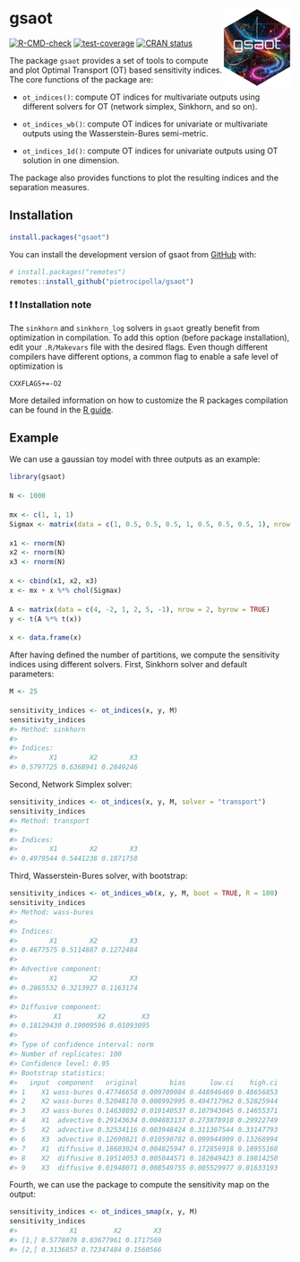 
<!-- README.md is generated from README.Rmd. Please edit that file -->

# gsaot <a href="https://pietrocipolla.github.io/gsaot/"><img src="man/figures/logo.png" align="right" height="139" alt="gsaot website" /></a>

<!-- badges: start -->

[![R-CMD-check](https://github.com/pietrocipolla/gsaot/actions/workflows/R-CMD-check.yaml/badge.svg)](https://github.com/pietrocipolla/gsaot/actions/workflows/R-CMD-check.yaml)
[![test-coverage](https://github.com/pietrocipolla/gsaot/actions/workflows/test-coverage.yaml/badge.svg)](https://github.com/pietrocipolla/gsaot/actions/workflows/test-coverage.yaml)
[![CRAN
status](https://www.r-pkg.org/badges/version/gsaot)](https://CRAN.R-project.org/package=gsaot)
<!-- badges: end -->

The package `gsaot` provides a set of tools to compute and plot Optimal
Transport (OT) based sensitivity indices. The core functions of the
package are:

- `ot_indices()`: compute OT indices for multivariate outputs using
  different solvers for OT (network simplex, Sinkhorn, and so on).

- `ot_indices_wb()`: compute OT indices for univariate or multivariate
  outputs using the Wasserstein-Bures semi-metric.

- `ot_indices_1d()`: compute OT indices for univariate outputs using OT
  solution in one dimension.

The package also provides functions to plot the resulting indices and
the separation measures.

## Installation

``` r
install.packages("gsaot")
```

You can install the development version of gsaot from
[GitHub](https://github.com/) with:

``` r
# install.packages("remotes")
remotes::install_github("pietrocipolla/gsaot")
```

### :exclamation: :exclamation: Installation note

The `sinkhorn` and `sinkhorn_log` solvers in `gsaot` greatly benefit
from optimization in compilation. To add this option (before package
installation), edit your `.R/Makevars` file with the desired flags. Even
though different compilers have different options, a common flag to
enable a safe level of optimization is

    CXXFLAGS+=-O2

More detailed information on how to customize the R packages compilation
can be found in the [R
guide](https://cran.r-project.org/doc/manuals/R-admin.html#Customizing-package-compilation).

## Example

We can use a gaussian toy model with three outputs as an example:

``` r
library(gsaot)

N <- 1000

mx <- c(1, 1, 1)
Sigmax <- matrix(data = c(1, 0.5, 0.5, 0.5, 1, 0.5, 0.5, 0.5, 1), nrow = 3)

x1 <- rnorm(N)
x2 <- rnorm(N)
x3 <- rnorm(N)

x <- cbind(x1, x2, x3)
x <- mx + x %*% chol(Sigmax)

A <- matrix(data = c(4, -2, 1, 2, 5, -1), nrow = 2, byrow = TRUE)
y <- t(A %*% t(x))

x <- data.frame(x)
```

After having defined the number of partitions, we compute the
sensitivity indices using different solvers. First, Sinkhorn solver and
default parameters:

``` r
M <- 25

sensitivity_indices <- ot_indices(x, y, M)
sensitivity_indices
#> Method: sinkhorn 
#> 
#> Indices:
#>        X1        X2        X3 
#> 0.5797725 0.6368941 0.2849246
```

Second, Network Simplex solver:

``` r
sensitivity_indices <- ot_indices(x, y, M, solver = "transport")
sensitivity_indices
#> Method: transport 
#> 
#> Indices:
#>        X1        X2        X3 
#> 0.4979544 0.5441238 0.1871758
```

Third, Wasserstein-Bures solver, with bootstrap:

``` r
sensitivity_indices <- ot_indices_wb(x, y, M, boot = TRUE, R = 100)
sensitivity_indices
#> Method: wass-bures 
#> 
#> Indices:
#>        X1        X2        X3 
#> 0.4677575 0.5114887 0.1272484 
#> 
#> Advective component:
#>        X1        X2        X3 
#> 0.2865532 0.3213927 0.1163174 
#> 
#> Diffusive component:
#>         X1         X2         X3 
#> 0.18120430 0.19009596 0.01093095 
#> 
#> Type of confidence interval: norm 
#> Number of replicates: 100 
#> Confidence level: 0.95 
#> Bootstrap statistics:
#>   input  component   original        bias      low.ci    high.ci
#> 1    X1 wass-bures 0.47746658 0.009709084 0.448946469 0.48656853
#> 2    X2 wass-bures 0.52048170 0.008992995 0.494717962 0.52825944
#> 3    X3 wass-bures 0.14638892 0.019140537 0.107943045 0.14655371
#> 4    X1  advective 0.29143634 0.004883137 0.273878918 0.29922749
#> 5    X2  advective 0.32534116 0.003948424 0.311307544 0.33147793
#> 6    X3  advective 0.12690821 0.010590782 0.099944909 0.13268994
#> 7    X1  diffusive 0.18603024 0.004825947 0.172856918 0.18955168
#> 8    X2  diffusive 0.19514053 0.005044571 0.182049423 0.19814250
#> 9    X3  diffusive 0.01948071 0.008549755 0.005529977 0.01633193
```

Fourth, we can use the package to compute the sensitivity map on the
output:

``` r
sensitivity_indices <- ot_indices_smap(x, y, M)
sensitivity_indices
#>             X1         X2        X3
#> [1,] 0.5778076 0.03677961 0.1717569
#> [2,] 0.3136857 0.72347484 0.1560566
```
